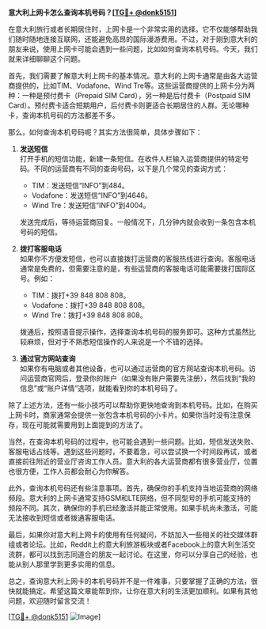**意大利上网卡怎么查询本机号码？[[TG💪+ @donk5151](https://t.me/s/donk5151)]**

在意大利旅行或者长期居住时，上网卡是一个非常实用的选择。它不仅能够帮助我们随时随地连接互联网，还能避免高昂的国际漫游费用。不过，对于刚到意大利的朋友来说，使用上网卡可能会遇到一些问题，比如如何查询本机号码。今天，我们就来详细聊聊这个问题。

首先，我们需要了解意大利上网卡的基本情况。意大利的上网卡通常是由各大运营商提供的，比如TIM、Vodafone、Wind Tre等。这些运营商提供的上网卡分为两种：一种是预付费卡（Prepaid SIM Card），另一种是后付费卡（Postpaid SIM Card）。预付费卡适合短期用户，后付费卡则更适合长期居住的人群。无论哪种卡，查询本机号码的方法都差不多。

那么，如何查询本机号码呢？其实方法很简单，具体步骤如下：

1. **发送短信**  
   打开手机的短信功能，新建一条短信。在收件人栏输入运营商提供的特定号码。不同的运营商有不同的查询号码，以下是几个常见的查询方式：
   - TIM：发送短信“INFO”到484。
   - Vodafone：发送短信“INFO”到4646。
   - Wind Tre：发送短信“INFO”到4004。

   发送完成后，等待运营商回复。一般情况下，几分钟内就会收到一条包含本机号码的短信。

2. **拨打客服电话**  
   如果你不方便发短信，也可以直接拨打运营商的客服热线进行查询。客服电话通常是免费的，但需要注意的是，有些运营商的客服电话可能需要拨打国际区号。例如：
   - TIM：拨打+39 848 808 808。
   - Vodafone：拨打+39 848 808 808。
   - Wind Tre：拨打+39 848 808 808。

   拨通后，按照语音提示操作，选择查询本机号码的服务即可。这种方式虽然比较麻烦，但对于不熟悉短信操作的人来说是一个不错的选择。

3. **通过官方网站查询**  
   如果你有电脑或者其他设备，也可以通过运营商的官方网站查询本机号码。访问运营商官网后，登录你的账户（如果没有账户需要先注册），然后找到“我的信息”或“账户详情”选项，就能看到你的本机号码了。

除了上述方法，还有一些小技巧可以帮助你更快地查询到本机号码。比如，在购买上网卡时，商家通常会提供一张包含本机号码的小卡片。如果你当时没有注意保存，现在可能就需要用到上面提到的方法了。

当然，在查询本机号码的过程中，也可能会遇到一些问题。比如，短信发送失败、客服电话占线等。遇到这些问题时，不要着急，可以尝试换一个时间段再试，或者直接前往附近的营业厅咨询工作人员。意大利的各大运营商都有很多营业厅，位置也很方便，工作人员都会耐心为你解答。

此外，查询本机号码还有些注意事项。首先，确保你的手机支持当地运营商的网络频段。意大利的上网卡通常支持GSM和LTE网络，但不同型号的手机可能支持的频段不同。其次，确保你的手机已经激活并能正常使用。如果手机尚未激活，可能无法接收到短信或者拨通客服电话。

最后，如果你对意大利上网卡的使用有任何疑问，不妨加入一些相关的社交媒体群组或者论坛。比如，Reddit上的意大利旅游板块或者Facebook上的意大利生活交流群，都可以找到志同道合的朋友一起讨论。在这里，你可以分享自己的经验，也能从别人那里学到更多实用的信息。

总之，查询意大利上网卡的本机号码并不是一件难事，只要掌握了正确的方法，很快就能搞定。希望这篇文章能帮到你，让你在意大利的生活更加顺利。如果有其他问题，欢迎随时留言交流！

[[TG💪+ @donk5151](https://t.me/s/donk5151) ![Image](https://i.postimg.cc/rwNCRYN7/Snipaste-2025-04-30-17-27-05.png)]